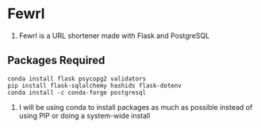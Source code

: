 # Fewrl
1. Fewrl is a URL shortener made with Flask and PostgreSQL

## Packages Required
`conda install flask psycopg2 validators` </br>
`pip install flask-sqlalchemy hashids flask-dotenv` </br>
`conda install -c conda-forge postgresql` </br>
1. I will be using conda to install packages as much as possible instead of using PIP or doing a system-wide install
